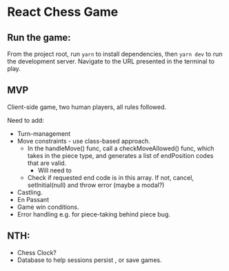 # React Chess Game

## Run the game:

From the project root, run `yarn` to install dependencies, then `yarn dev` to run the development server. Navigate to the URL presented in the terminal to play.

## MVP

Client-side game, two human players, all rules followed.

Need to add:

- Turn-management
- Move constraints - use class-based approach.
  - In the handleMove() func, call a checkMoveAllowed() func, which takes in the piece type, and generates a list of endPosition codes that are valid.
    - Will need to
  - Check if requested end code is in this array. If not, cancel, setInitial(null) and throw error (maybe a modal?)
- Castling.
- En Passant
- Game win conditions.
- Error handling e.g. for piece-taking behind piece bug.

## NTH:

- Chess Clock?
- Database to help sessions persist , or save games.
